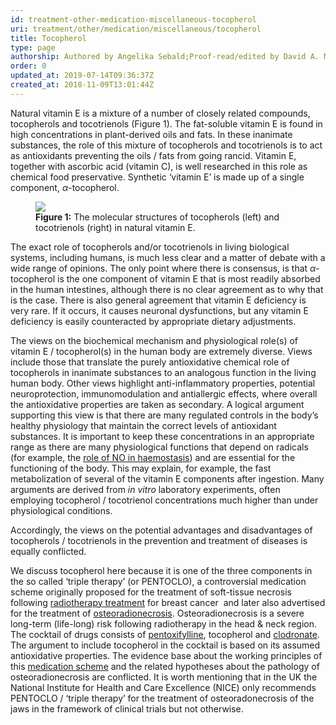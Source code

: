 ```yaml
---
id: treatment-other-medication-miscellaneous-tocopherol
uri: treatment/other/medication/miscellaneous/tocopherol
title: Tocopherol
type: page
authorship: Authored by Angelika Sebald;Proof-read/edited by David A. Mitchell
order: 0
updated_at: 2019-07-14T09:36:37Z
created_at: 2018-11-09T13:01:44Z
---
```


<p>Natural vitamin E is a mixture of a number of closely related
    compounds, tocopherols and tocotrienols (Figure 1). The fat-soluble
    vitamin E is found in high concentrations in plant-derived
    oils and fats. In these inanimate substances, the role of
    this mixture of tocopherols and tocotrienols is to act as
    antioxidants preventing the oils / fats from going rancid.
    Vitamin E, together with ascorbic acid (vitamin C), is well
    researched in this role as chemical food preservative. Synthetic
    ‘vitamin E’ is made up of a single component, <i>α</i>-tocopherol.</p>
<figure><img src="/treatment-other-medication-miscellaneous-tocopherol-figure1.png">
    <figcaption><strong>Figure 1:</strong> The molecular structures of tocopherols
        (left) and tocotrienols (right) in natural vitamin E.</figcaption>
</figure>
<p>The exact role of tocopherols and/or tocotrienols in living biological
    systems, including humans, is much less clear and a matter
    of debate with a wide range of opinions. The only point where
    there is consensus, is that <i>α</i>-tocopherol is the one
    component of vitamin E that is most readily absorbed in the
    human intestines, although there is no clear agreement as
    to why that is the case. There is also general agreement
    that vitamin E deficiency is very rare. If it occurs, it
    causes neuronal dysfunctions, but any vitamin E deficiency
    is easily counteracted by appropriate dietary adjustments.</p>
<p>The views on the biochemical mechanism and physiological role(s)
    of vitamin E / tocopherol(s) in the human body are extremely
    diverse. Views include those that translate the purely antioxidative
    chemical role of tocopherols in inanimate substances to an
    analogous function in the living human body. Other views
    highlight anti-inflammatory properties, potential neuroprotection,
    immunomodulation and antiallergic effects, where overall
    the antioxidative properties are taken as secondary. A logical
    argument supporting this view is that there are many regulated
    controls in the body’s healthy physiology that maintain the
    correct levels of antioxidant substances. It is important
    to keep these concentrations in an appropriate range as there
    are many physiological functions that depend on radicals
    (for example, the <a href="/treatment/other/bleeding/detailed">role of NO in haemostasis</a>)
    and are essential for the functioning of the body. This may
    explain, for example, the fast metabolization of several
    of the vitamin E components after ingestion. Many arguments
    are derived from <i>in vitro</i> laboratory experiments,
    often employing tocopherol / tocotrienol concentrations much
    higher than under physiological conditions.</p>
<p>Accordingly, the views on the potential advantages and disadvantages
    of tocopherols / tocotrienols in the prevention and treatment
    of diseases is equally conflicted.</p>
<p>We discuss tocopherol here because it is one of the three components
    in the so called ‘triple therapy’ (or PENTOCLO), a controversial
    medication scheme originally proposed for the treatment of
    soft-tissue necrosis following <a href="/treatment/radiotherapy">radiotherapy treatment</a>    for breast cancer  and later also advertised for the treatment
    of <a href="/treatment/surgery/necrosis/hard-tissue/detailed">osteoradionecrosis</a>.
    Osteoradionecrosis is a severe long-term (life-long) risk
    following radiotherapy in the head &amp; neck region. The
    cocktail of drugs consists of <a href="/treatment/other/medication/miscellaneous/pentoxifylline">pentoxifylline</a>,
    tocopherol and <a href="/treatment/other/medication/miscellaneous/clodronate">clodronate</a>.
    The argument to include tocopherol in the cocktail is based
    on its assumed antioxidative properties. The evidence base
    about the working principles of this <a href="/diagnosis/a-z/necrosis/hard/detailed">medication scheme</a>    and the related hypotheses about the pathology of osteoradionecrosis
    are conflicted. It is worth mentioning that in the UK the
    National Institute for Health and Care Excellence (NICE)
    only recommends PENTOCLO / ‘triple therapy’ for the treatment
    of osteoradonecrosis of the jaws in the framework of clinical
    trials but not otherwise.</p>
